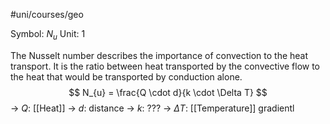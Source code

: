 #uni/courses/geo 

Symbol: $N_{u}$
Unit: $1$

The Nusselt number describes the importance of convection to the heat transport. It is the ratio between heat transported by the convective flow to the heat that would be transported by conduction alone.
$$
N_{u} = \frac{Q \cdot d}{k \cdot \Delta T}
$$
-> $Q$: [[Heat]]
-> $d$: distance
-> $k$: ???
-> $\Delta T$: [[Temperature]] gradientl
